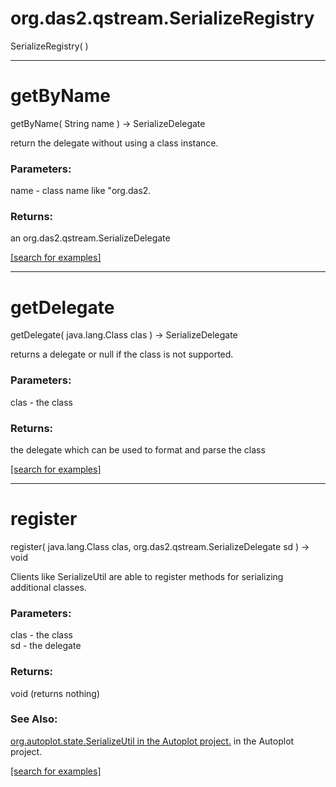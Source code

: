 # org.das2.qstream.SerializeRegistry
SerializeRegistry( )


***
<a name="getByName"></a>
# getByName
getByName( String name ) &rarr; SerializeDelegate

return the delegate without using a class instance.

### Parameters:
name - class name like "org.das2.

### Returns:
an org.das2.qstream.SerializeDelegate


<a href="https://github.com/autoplot/dev/search?q=getByName&unscoped_q=getByName">[search for examples]</a>

***
<a name="getDelegate"></a>
# getDelegate
getDelegate( java.lang.Class clas ) &rarr; SerializeDelegate

returns a delegate or null if the class is not supported.

### Parameters:
clas - the class

### Returns:
the delegate which can be used to format and parse the class

<a href="https://github.com/autoplot/dev/search?q=getDelegate&unscoped_q=getDelegate">[search for examples]</a>

***
<a name="register"></a>
# register
register( java.lang.Class clas, org.das2.qstream.SerializeDelegate sd ) &rarr; void

Clients like SerializeUtil are able to register methods for
 serializing additional classes.

### Parameters:
clas - the class
<br>sd - the delegate

### Returns:
void (returns nothing)

### See Also:
<a href='https://git.uiowa.edu/jbf/autoplot/-/blob/master/doc/org/autoplot/state/SerializeUtil in the Autoplot project/.md'>org.autoplot.state.SerializeUtil in the Autoplot project.</a> in the Autoplot project.<br>

<a href="https://github.com/autoplot/dev/search?q=register&unscoped_q=register">[search for examples]</a>

